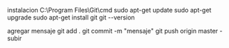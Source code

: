 instalacion 
C:\Program Files\Git\cmd
sudo apt-get update
sudo apt-get upgrade
sudo apt-get install git
git --version

agregar mensaje
git add .
git commit -m "mensaje"
git push origin master - subir